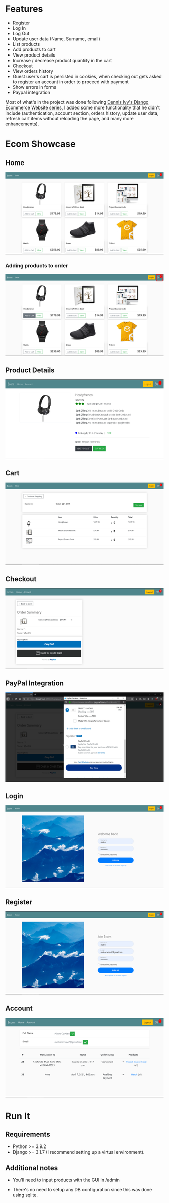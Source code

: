 # Features

- Register
- Log In
- Log Out
- Update user data (Name, Surname, email)
- List products
- Add products to cart
- View product details
- Increase / decrease product quantity in the cart
- Checkout
- View orders history
- Guest user's cart is persisted in cookies, when checking out gets asked to register an account in order to proceed with payment
- Show errors in forms
- Paypal integration

Most of what's in the project was done following [Dennis Ivy's Django Ecommerce Website series](https://www.youtube.com/watch?v=_ELCMngbM0E&list=PL-51WBLyFTg0omnamUjL1TCVov7yDTRng), I added some more functionality that he didn't include (authentication, account section, orders history, update user data, refresh cart items without reloading the page, and many more enhancements).

# Ecom Showcase

## Home

![](https://raw.githubusercontent.com/system32uwu/django-ecommerce/main/screenshots/Store.png)

### Adding products to order

![](https://raw.githubusercontent.com/system32uwu/django-ecommerce/main/screenshots/StoreAddToCartGuest.png)

## Product Details

![](https://raw.githubusercontent.com/system32uwu/django-ecommerce/main/screenshots/ProductDetails.png)

## Cart

![](https://raw.githubusercontent.com/system32uwu/django-ecommerce/main/screenshots/Cart.png)

## Checkout

![](https://raw.githubusercontent.com/system32uwu/django-ecommerce/main/screenshots/PayPalCheckout.png)

## PayPal Integration

![](https://raw.githubusercontent.com/system32uwu/django-ecommerce/main/screenshots/PayPalCheckout2.png)

## Login

![](https://raw.githubusercontent.com/system32uwu/django-ecommerce/main/screenshots/Login.png)

## Register

![](https://raw.githubusercontent.com/system32uwu/django-ecommerce/main/screenshots/Register.png)

## Account

![](https://raw.githubusercontent.com/system32uwu/django-ecommerce/main/screenshots/Account.png)

# Run It

## Requirements

- Python >= 3.9.2
- Django >= 3.1.7 (I recommend setting up a virtual environment).

## Additional notes

- You'll need to input products with the GUI in /admin

- There's no need to setup any DB configuration since this was done using sqlite.
